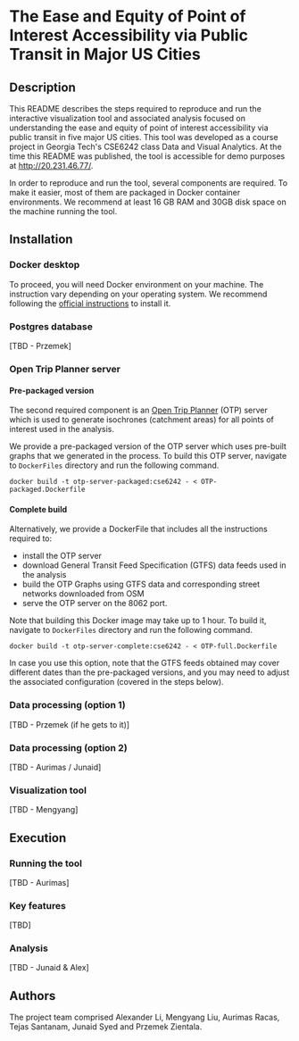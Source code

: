 # The Ease and Equity of Point of Interest Accessibility via Public Transit in Major US Cities

## Description

This README describes the steps required to reproduce and run the interactive visualization tool and associated analysis focused on understanding the ease and equity of point of interest accessibility via public transit in five major US cities. This tool was developed as a course project in Georgia Tech's CSE6242 class Data and Visual Analytics. At the time this README was published, the tool is accessible for demo purposes at http://20.231.46.77/.

In order to reproduce and run the tool, several components are required. To make it easier, most of them are packaged in Docker container environments. We recommend at least 16 GB RAM and 30GB disk space on the machine running the tool.

## Installation

### Docker desktop

To proceed, you will need Docker environment on your machine. The instruction vary depending on your operating system. We recommend following the [official instructions](https://docs.docker.com/desktop/) to install it.

### Postgres database

[TBD - Przemek]

### Open Trip Planner server

#### Pre-packaged version

The second required component is an [Open Trip Planner](http://docs.opentripplanner.org/en/v1.5.0/) (OTP) server which is used to generate isochrones (catchment areas) for all points of interest used in the analysis. 

We provide a pre-packaged version of the OTP server which uses pre-built graphs that we generated in the process. To build this OTP server, navigate to `DockerFiles` directory and run the following command.

`docker build -t otp-server-packaged:cse6242 - < OTP-packaged.Dockerfile`

#### Complete build

Alternatively, we provide a DockerFile that includes all the instructions required to:
 - install the OTP server
 - download General Transit Feed Specification (GTFS) data feeds used in the analysis
 - build the OTP Graphs using GTFS data and corresponding street networks downloaded from OSM
 - serve the OTP server on the 8062 port.

Note that building this Docker image may take up to 1 hour. To build it, navigate to `DockerFiles` directory and run the following command.

`docker build -t otp-server-complete:cse6242 - < OTP-full.Dockerfile`

In case you use this option, note that the GTFS feeds obtained may cover different dates than the pre-packaged versions, and you may need to adjust the associated configuration (covered in the steps below).



### Data processing (option 1)

[TBD - Przemek (if he gets to it)]

### Data processing (option 2)

[TBD - Aurimas / Junaid]

### Visualization tool

[TBD - Mengyang]

## Execution

### Running the tool

[TBD - Aurimas]

### Key features

[TBD]

### Analysis

[TBD - Junaid & Alex]

## Authors

The project team comprised Alexander Li, Mengyang Liu, Aurimas Racas, Tejas Santanam, Junaid Syed and Przemek Zientala.

